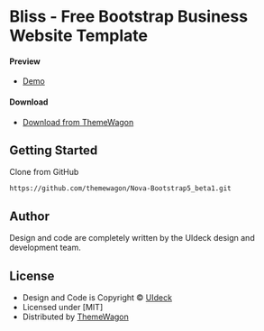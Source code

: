 # Bliss - Free Bootstrap Business Website Template
#### Preview

 - [Demo](https://themewagon.github.io/Nova-Bootstrap5_beta1/)

#### Download
 - [Download from ThemeWagon](https://themewagon.com/themes/nova-bootstrap5_beta1/)
 
 
## Getting Started

Clone from GitHub 
```
https://github.com/themewagon/Nova-Bootstrap5_beta1.git
```

## Author

Design and code are completely written by the UIdeck design and development team.  


## License

 - Design and Code is Copyright &copy; [UIdeck](https://uideck.com/)
 - Licensed under [MIT]
 - Distributed by [ThemeWagon](https://themewagon.com)
